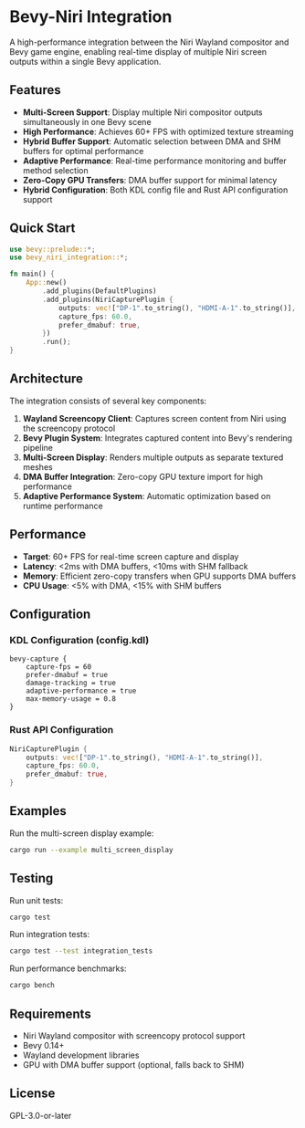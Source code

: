 # Bevy-Niri Integration

A high-performance integration between the Niri Wayland compositor and Bevy game engine, enabling real-time display of multiple Niri screen outputs within a single Bevy application.

## Features

- **Multi-Screen Support**: Display multiple Niri compositor outputs simultaneously in one Bevy scene
- **High Performance**: Achieves 60+ FPS with optimized texture streaming
- **Hybrid Buffer Support**: Automatic selection between DMA and SHM buffers for optimal performance
- **Adaptive Performance**: Real-time performance monitoring and buffer method selection
- **Zero-Copy GPU Transfers**: DMA buffer support for minimal latency
- **Hybrid Configuration**: Both KDL config file and Rust API configuration support

## Quick Start

```rust
use bevy::prelude::*;
use bevy_niri_integration::*;

fn main() {
    App::new()
        .add_plugins(DefaultPlugins)
        .add_plugins(NiriCapturePlugin {
            outputs: vec!["DP-1".to_string(), "HDMI-A-1".to_string()],
            capture_fps: 60.0,
            prefer_dmabuf: true,
        })
        .run();
}
```

## Architecture

The integration consists of several key components:

1. **Wayland Screencopy Client**: Captures screen content from Niri using the screencopy protocol
2. **Bevy Plugin System**: Integrates captured content into Bevy's rendering pipeline
3. **Multi-Screen Display**: Renders multiple outputs as separate textured meshes
4. **DMA Buffer Integration**: Zero-copy GPU texture import for high performance
5. **Adaptive Performance System**: Automatic optimization based on runtime performance

## Performance

- **Target**: 60+ FPS for real-time screen capture and display
- **Latency**: <2ms with DMA buffers, <10ms with SHM fallback
- **Memory**: Efficient zero-copy transfers when GPU supports DMA buffers
- **CPU Usage**: <5% with DMA, <15% with SHM buffers

## Configuration

### KDL Configuration (config.kdl)

```kdl
bevy-capture {
    capture-fps = 60
    prefer-dmabuf = true
    damage-tracking = true
    adaptive-performance = true
    max-memory-usage = 0.8
}
```

### Rust API Configuration

```rust
NiriCapturePlugin {
    outputs: vec!["DP-1".to_string(), "HDMI-A-1".to_string()],
    capture_fps: 60.0,
    prefer_dmabuf: true,
}
```

## Examples

Run the multi-screen display example:

```bash
cargo run --example multi_screen_display
```

## Testing

Run unit tests:
```bash
cargo test
```

Run integration tests:
```bash
cargo test --test integration_tests
```

Run performance benchmarks:
```bash
cargo bench
```

## Requirements

- Niri Wayland compositor with screencopy protocol support
- Bevy 0.14+
- Wayland development libraries
- GPU with DMA buffer support (optional, falls back to SHM)

## License

GPL-3.0-or-later
